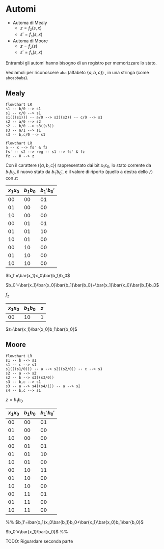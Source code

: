 # Automi

- Automa di Mealy
	- $z=f_z(s,x)$
	- $s'=f_s(s,x)$
- Automa di Moore
	- $z=f_z(s)$
	- $s'=f_s(s,x)$

Entrambi gli automi hanno bisogno di un registro per memorizzare lo stato.

Vediamoli per riconoscere `aba` (alfabeto $\{a,b,c\}$) , in una stringa (come `abcabbaba`).

## Mealy

```mermaid
flowchart LR
s1 -- b/0 --> s1
s1 -- c/0 --> s1
s1(((s1))) -- a/0 --> s2((s2)) -- c/0 --> s1
s2 -- a/0 --> s2
s2 -- b/0 --> s3((s3))
s3 -- a/1 --> s1
s3 -- b,c/0 --> s1
```

```mermaid
flowchart LR
a -- x --> fs' & fz
fs' -- s2 --> reg -- s1 --> fs' & fz
fz -- 0 --> z
```

Con il carattere ($\{a,b,c\}$) rappresentato dai bit $x_1x_0$, lo stato corrente da $b_1b_0$, il nuovo stato da $b_1'b_0'$, e il valore di riporto (quello a destra dello `/`) con $z$:

| $x_1x_0$ | $b_1b_0$ | $b_1'b_0'$ |
| -------- | -------- | ---------- |
| 00       | 00       | 01         |
| 01       | 00       | 00         |
| 10       | 00       | 00         |
| 00       | 01       | 01         |
| 01       | 01       | 10         |
| 10       | 01       | 00         |
| 00       | 10       | 00         |
| 01       | 10       | 00         |
| 10       | 10       | 00         |

$b_1'=\bar{x_1}x_0\bar{b_1}b_0$

$b_0'=\bar{x_1}\bar{x_0}\bar{b_1}\bar{b_0}+\bar{x_1}\bar{x_0}\bar{b_1}b_0$


$f_z$

| $x_1x_0$ | $b_1b_0$ | $z$ |
| -------- | -------- | --- |
| 00       | 10       | 1   |

$z=\bar{x_1}\bar{x_0}b_1\bar{b_0}$


## Moore

```mermaid
flowchart LR
s1 -- b --> s1
s1 -- c --> s1
s1(((s1/0))) -- a --> s2((s2/0)) -- c --> s1
s2 -- a --> s2
s2 -- b --> s3((s3/0))
s3 -- b,c --> s1
s3 -- a --> s4((s4/1)) -- a --> s2
s4 -- b,c --> s1
```

$z=b_1b_0$

| $x_1x_0$ | $b_1b_0$ | $b_1'b_0'$ |
| -------- | -------- | ---------- |
| 00       | 00       | 01         |
| 01       | 00       | 00         |
| 10       | 00       | 00         |
| 00       | 01       | 01         |
| 01       | 01       | 10         |
| 10       | 01       | 00         |
| 00       | 10       | 11         |
| 01       | 10       | 00         |
| 10       | 10       | 00         |
| 00       | 11       | 01         |
| 01       | 11       | 00         |
| 10       | 11       | 00         | 

%%
$b_1'=\bar{x_1}x_0\bar{b_1}b_0+\bar{x_1}\bar{x_0}b_1\bar{b_0}$

$b_0'=\bar{x_1}\bar{x_0}$
%%

TODO: Riguardare seconda parte
